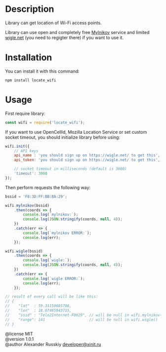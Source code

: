 # Description

Library can get location of Wi-Fi access points.

Library can use open and completely free [Mylnikov](https://www.mylnikov.org/)
service and limited [wigle.net](https://wigle.net/) (you need to regigter there)
if you want to use it.


# Installation

You can install it with this command:

    npm install locate_wifi


# Usage

First require library:

```JavaScript
const wifi = require('locate_wifi');
```

If you want to use OpenCellId, Mozilla Location Service or set custom socket
timeout, you should initialize library before using:

```JavaScript
wifi.init({
    // API keys
    api_name : 'you should sign up on https://wigle.net/ to get this',
    api_token: 'you should sign up on https://wigle.net/ to get this',

    // socket timeout in milliseconds (default is 3000)
    'timeout': 3000
});
```


Then perform requests the following way:

```JavaScript
bssid = 'F8:3D:FF:BB:BA:29';

wifi.mylnikov(bssid)
    .then(coords => {
        console.log(`mylnikov:`);
        console.log(JSON.stringify(coords, null, 4));
    })
    .catch(err => {
        console.log(`mylnikov ERROR:`);
        console.log(err);
    });

wifi.wigle(bssid)
    .then(coords => {
        console.log(`wigle:`);
        console.log(JSON.stringify(coords, null, 4));
    })
    .catch(err => {
        console.log(`wigle ERROR:`);
        console.log(err);
    });

// result of every call will be like this:
// {
//    "lat"  : 59.31150685708,
//    "lon"  : 18.07485943715,
//    "ssid" : "Tele2Internet-F0029", // will be null in wifi.mylnikov()
//    "range": 141                    // will be null in wifi.wigle()
// }
```


@license MIT \
@version 1.0.1 \
@author Alexander Russkiy <developer@xinit.ru>
